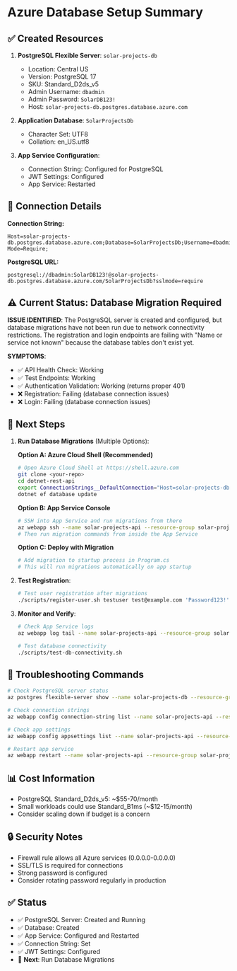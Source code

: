# Azure Database Setup Summary

## ✅ Created Resources

1. **PostgreSQL Flexible Server**: `solar-projects-db`
   - Location: Central US
   - Version: PostgreSQL 17
   - SKU: Standard_D2ds_v5
   - Admin Username: `dbadmin`
   - Admin Password: `SolarDB123!`
   - Host: `solar-projects-db.postgres.database.azure.com`

2. **Application Database**: `SolarProjectsDb`
   - Character Set: UTF8
   - Collation: en_US.utf8

3. **App Service Configuration**:
   - Connection String: Configured for PostgreSQL
   - JWT Settings: Configured
   - App Service: Restarted

## 🔗 Connection Details

**Connection String:**
```
Host=solar-projects-db.postgres.database.azure.com;Database=SolarProjectsDb;Username=dbadmin;Password=SolarDB123!;Port=5432;SSL Mode=Require;
```

**PostgreSQL URL:**
```
postgresql://dbadmin:SolarDB123!@solar-projects-db.postgres.database.azure.com/SolarProjectsDb?sslmode=require
```

## ⚠️ Current Status: Database Migration Required

**ISSUE IDENTIFIED**: The PostgreSQL server is created and configured, but database migrations have not been run due to network connectivity restrictions. The registration and login endpoints are failing with "Name or service not known" because the database tables don't exist yet.

**SYMPTOMS**:
- ✅ API Health Check: Working
- ✅ Test Endpoints: Working  
- ✅ Authentication Validation: Working (returns proper 401)
- ❌ Registration: Failing (database connection issues)
- ❌ Login: Failing (database connection issues)

## 🚀 Next Steps

1. **Run Database Migrations** (Multiple Options):

   **Option A: Azure Cloud Shell (Recommended)**
   ```bash
   # Open Azure Cloud Shell at https://shell.azure.com
   git clone <your-repo>
   cd dotnet-rest-api
   export ConnectionStrings__DefaultConnection="Host=solar-projects-db.postgres.database.azure.com;Database=SolarProjectsDb;Username=dbadmin;Password=SolarDB123!;Port=5432;SSL Mode=Require;"
   dotnet ef database update
   ```

   **Option B: App Service Console** 
   ```bash
   # SSH into App Service and run migrations from there
   az webapp ssh --name solar-projects-api --resource-group solar-projects-rg
   # Then run migration commands from inside the App Service
   ```

   **Option C: Deploy with Migration** 
   ```bash
   # Add migration to startup process in Program.cs
   # This will run migrations automatically on app startup
   ```

2. **Test Registration**:
   ```bash
   # Test user registration after migrations
   ./scripts/register-user.sh testuser test@example.com 'Password123!' 'Test User' 1
   ```

3. **Monitor and Verify**:
   ```bash
   # Check App Service logs
   az webapp log tail --name solar-projects-api --resource-group solar-projects-rg
   
   # Test database connectivity
   ./scripts/test-db-connectivity.sh
   ```

## 🔧 Troubleshooting Commands

```bash
# Check PostgreSQL server status
az postgres flexible-server show --name solar-projects-db --resource-group solar-projects-rg

# Check connection strings
az webapp config connection-string list --name solar-projects-api --resource-group solar-projects-rg

# Check app settings
az webapp config appsettings list --name solar-projects-api --resource-group solar-projects-rg

# Restart app service
az webapp restart --name solar-projects-api --resource-group solar-projects-rg
```

## 📊 Cost Information

- PostgreSQL Standard_D2ds_v5: ~$55-70/month
- Small workloads could use Standard_B1ms (~$12-15/month)
- Consider scaling down if budget is a concern

## 🔒 Security Notes

- Firewall rule allows all Azure services (0.0.0.0-0.0.0.0)
- SSL/TLS is required for connections
- Strong password is configured
- Consider rotating password regularly in production

## ✅ Status

- ✅ PostgreSQL Server: Created and Running
- ✅ Database: Created 
- ✅ App Service: Configured and Restarted
- ✅ Connection String: Set
- ✅ JWT Settings: Configured
- 🔄 **Next**: Run Database Migrations
